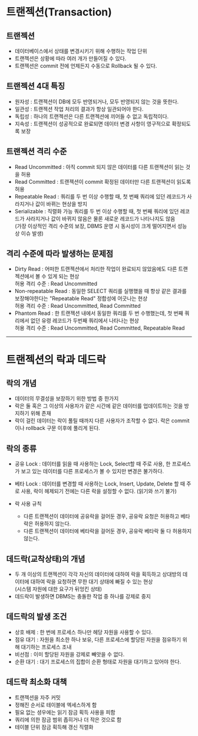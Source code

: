 # 트랜젝션(Transaction)

## 트랜젝션
- 데이터베이스에서 상태를 변경시키기 위해 수행하는 작업 단위
- 트랜젝션은 상황에 따라 여러 개가 만들어질 수 있다.
- 트랜젝션은 commit 전에 언제든지 수동으로 Rollback 될 수 있다.

## 트랜젝션 4대 특징
- 원자성 : 트랜젝션이 DB에 모두 반영되거나, 모두 반영되지 않는 것을 뜻한다.
- 일관성 : 트랜젝션 작업 처리의 결과가 항상 일관되어야 한다.
- 독립성 : 하나의 트랜젝션은 다른 트랜젝션에 끼어들 수 없고 독립적이다.
- 지속성 : 트랜젝션이 성공적으로 완료되면 데이터 변경 사항이 영구적으로 확정되도록 보장

## 트랜젝션 격리 수준
- Read Uncommitted : 아직 commit 되지 않은 데이터를 다른 트랜젝션이 읽는 것을 허용
- Read Committed : 트랜젝션이 commit 확정된 데이터만 다른 트랜젝션이 읽도록 허용
- Repeatable Read : 쿼리를 두 번 이상 수행할 때, 첫 번째 쿼리에 있던 레코드가 사라지거나 값이 바뀌는 현상을 방지
- Serializable : 직렬화 가능 쿼리를 두 번 이상 수행할 때, 첫 번째 쿼리에 있던 레코드가 사라지거나 값이 바뀌지 않음은 물론 새로운 레코드가 나타나지도 않음  
(가장 이상적인 격리 수준의 보장, DBMS 운영 시 동시성이 크게 떨어지면서 성능 상 이슈 발생)

## 격리 수준에 따라 발생하는 문제점
- Dirty Read : 어떠한 트랜젝션에서 처리한 작업이 완료되지 않았음에도 다른 트랜젝션에서 볼 수 있게 되는 현상  
허용 격리 수준 : Read Uncommitted 
- Non-repeatable Read : 동일한 SELECT 쿼리를 실행했을 때 항상 같은 결과를 보장해야한다는 "Repeatable Read" 정합성에 어긋나는 현상  
허용 격리 수준 : Read Uncommitted, Read Committed 
- Phantom Read : 한 트랜젝션 내에서 동일한 쿼리를 두 번 수행했는데, 첫 번째 쿼리에서 없던 유령 레코드가 두번째 쿼리에서 나타나는 현상  
허용 격리 수준 : Read Uncommitted, Read Committed, Repeatable Read

***

# 트랜젝션의 락과 데드락

## 락의 개념
- 데이터의 무결성을 보장하기 위한 방법 중 한가지
- 락은 둘 혹은 그 이상의 사용자가 같은 시간에 같은 데이터를 업데이트하는 것을 방지하기 위해 존재
- 락이 걸린 데이터는 락이 풀릴 때까지 다른 사용자가 조작할 수 없다. 락은 commit이나 rollback 구문 이후에 풀리게 된다.

## 락의 종류
- 공유 Lock : 데이터를 읽을 때 사용하는 Lock, Select할 때 주로 사용, 한 프로세스가 보고 있는 데이터를 다른 프로세스가 볼 수 있지만 변경은 불가하다.

- 베타 Lock : 데이터를 변경할 때 사용하는 Lock, Insert, Update, Delete 할 때 주로 사용, 락이 헤제되기 전에는 다른 락을 설정할 수 없다. (읽기와 쓰기 불가)

- 락 사용 규칙
    - 다른 트랜젝션이 데이터에 공유락을 걸어둔 경우, 공유락 요청은 허용하고 베타락은 허용하지 않는다.
    - 다른 트랜젝션이 데이터에 베타락을 걸어둔 경우, 공유락 베타락 둘 다 허용하지 않는다.

## 데드락(교착상태)의 개념
- 두 개 이상의 트랜젝션이 각각 자신의 데이터에 대하여 락을 획득하고 상대방의 데이터에 대하여 락을 요청하면 무한 대기 상태에 빠질 수 있는 현상  
(시스템 자원에 대한 요구가 뒤엉킨 상태)
- 데드락이 발생하면 DBMS는 충돌한 작업 중 하나를 강제로 중지

## 데드락의 발생 조건
- 상호 배제 : 한 번에 프로세스 하나만 헤당 자원을 사용할 수 있다.
- 점유 대기 : 자원을 최소한 하나 보유, 다른 프로세스에 할당된 자원을 점유하기 위해 대기하는 프로세스 조내
- 비선점 : 이미 할당된 자원을 강제로 빼앗을 수 없다.
- 순환 대기 : 대기 프로세스의 집합이 순환 형태로 자원을 대기하고 있어야 한다.

## 데드락 최소화 대책
- 트랜젝션을 자주 커밋
- 정해진 순서로 테이블에 엑세스하게 함
- 필요 없는 셩우에는 읽기 잠금 획득 사용을 피함
-  쿼리에 의한 잠금 범위 좁히거나 더 작은 것으로 함
- 테이블 단위 잠금 획득해 갱신 직렬화
